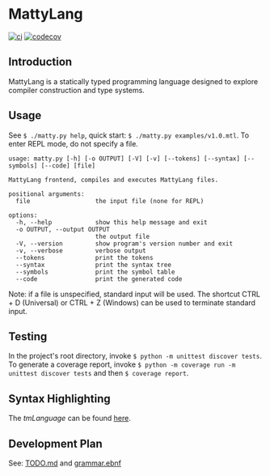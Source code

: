 # MattyLang
[![ci](https://github.com/cntkillme/matty-lang/actions/workflows/ci.yml/badge.svg)](https://github.com/cntkillme/matty-lang/actions/workflows/ci.yml/badge.svg)
[![codecov](https://codecov.io/gh/cntkillme/matty-lang/branch/main/graph/badge.svg?token=16KFKQURM6)](https://codecov.io/gh/cntkillme/matty-lang)


## Introduction
MattyLang is a statically typed programming language designed to explore compiler construction and type systems.

## Usage
See `$ ./matty.py help`, quick start: `$ ./matty.py examples/v1.0.mtl`. To enter REPL mode, do not specify a file.

```
usage: matty.py [-h] [-o OUTPUT] [-V] [-v] [--tokens] [--syntax] [--symbols] [--code] [file]

MattyLang frontend, compiles and executes MattyLang files.

positional arguments:
  file                  the input file (none for REPL)

options:
  -h, --help            show this help message and exit
  -o OUTPUT, --output OUTPUT
                        the output file
  -V, --version         show program's version number and exit
  -v, --verbose         verbose output
  --tokens              print the tokens
  --syntax              print the syntax tree
  --symbols             print the symbol table
  --code                print the generated code
```

Note: if a file is unspecified, standard input will be used.
The shortcut CTRL + D (Universal) or CTRL + Z (Windows) can be used to terminate standard input.

## Testing
In the project's root directory, invoke `$ python -m unittest discover tests`.
To generate a coverage report, invoke `$ python -m coverage run -m unittest discover tests` and then `$ coverage report`.

## Syntax Highlighting
The *tmLanguage* can be found [here](/.vscode/matty-syntax/syntaxes/mtl.tmLanguage.json).

## Development Plan
See: [TODO.md](/TODO.md) and [grammar.ebnf](/docs/grammar.ebnf)
